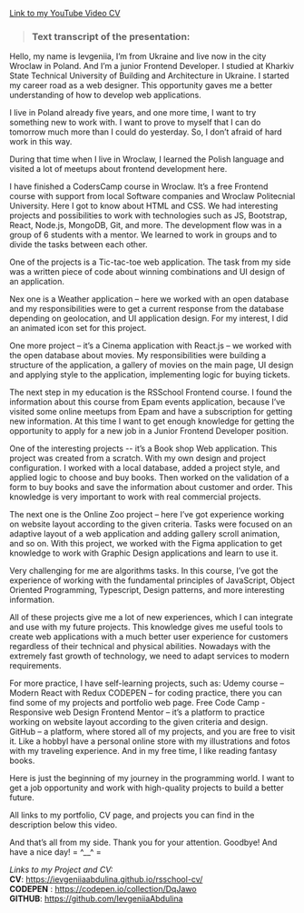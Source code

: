 [Link to my YouTube Video CV](https://youtu.be/mtRDEa1Atpg)

> ### Text transcript of the presentation:

Hello, my name is Ievgeniia, I’m from Ukraine and live now in the city Wroclaw in Poland. And I’m a junior Frontend Developer.
I studied at Kharkiv State Technical University of Building and Architecture in Ukraine.
I started my career road as a web designer. This opportunity gaves me a better understanding of how to develop web applications.

I live in Poland already five years, and one more time, I want to try something new to work with. I want to prove to myself that I can do tomorrow much more than I could do yesterday. So, I don’t afraid of hard work in this way.

During that time when I live in Wroclaw, I learned the Polish language and visited a lot of meetups about frontend development here.

I have finished a CodersCamp course in Wroclaw. It’s a free Frontend course with support from local Software companies and Wroclaw Politecnial University. Here I got to know about HTML and CSS. We had interesting projects and possibilities to work with technologies such as JS, Bootstrap, React, Node.js, MongoDB, Git, and more. The development flow was in a group of 6 students with a mentor. We learned to work in groups and to divide the tasks between each other.

One of the projects is a Tic-tac-toe web application. The task from my side was a written piece of code about winning combinations and UI design of an application.

Nex one is a Weather application – here we worked with an open database and my responsibilities were to get a current response from the database depending on geolocation, and UI application design.
For my interest, I did an animated icon set for this project.

One more project – it’s a Cinema application with React.js – we worked with the open database about movies. My responsibilities were building a structure of the application, a gallery of movies on the main page, UI design and applying style to the application, implementing logic for buying tickets.

The next step in my education is the RSSchool Frontend course. I found the information about this course from Epam events application, because I’ve visited some online meetups from Epam and have a subscription for getting new information. At this time I want to get enough knowledge for getting the opportunity to apply for a new job in a Junior Frontend Developer position.

One of the interesting projects -- it’s a Book shop Web application. This project was created from a scratch. With my own design and project configuration. I worked with a local database, added a project style, and applied logic to choose and buy books. Then worked on the validation of a form to buy books and save the information about customer and order. This knowledge is very important to work with real commercial projects.

The next one is the Online Zoo project – here I’ve got experience working on website layout according to the given criteria. Tasks were focused on an adaptive layout of a web application and adding gallery scroll animation, and so on. With this project, we worked with the Figma application to get knowledge to work with Graphic Design applications and learn to use it.

Very challenging for me are algorithms tasks. In this course, I’ve got the experience of working with the fundamental principles of JavaScript, Object Oriented Programming, Typescript, Design patterns, and more interesting information.

All of these projects give me a lot of new experiences, which I can integrate and use with my future projects. This knowledge gives me useful tools to create web applications with a much better user experience for customers regardless of their technical and physical abilities. Nowadays with the extremely fast growth of technology, we need to adapt services to modern requirements.

For more practice, I have self-learning projects, such as:
Udemy course – Modern React with Redux
CODEPEN – for coding practice, there you can find some of my projects and portfolio web page.
Free Code Camp - Responsive web Design
Frontend Mentor – it’s a platform to practice working on website layout according to the given criteria and design.
GitHub – a platform, where stored all of my projects, and you are free to visit it.
Like a hobbyI have a personal online store with my illustrations and fotos with my traveling experience. And in my free time, I like reading fantasy books.

Here is just the beginning of my journey in the programming world. I want to get a job opportunity and work with high-quality projects to build a better future.

All links to my portfolio, CV page, and projects you can find in the description below this video.

And that’s all from my side. Thank you for your attention.
Goodbye! And have a nice day!
= ^\_\_^ =

_Links to my Project and CV:_
<br>
**CV**: https://ievgeniiaabdulina.github.io/rsschool-cv/
<br>
**CODEPEN** : https://codepen.io/collection/DqJawo
<br>
**GITHUB**: https://github.com/IevgeniiaAbdulina
